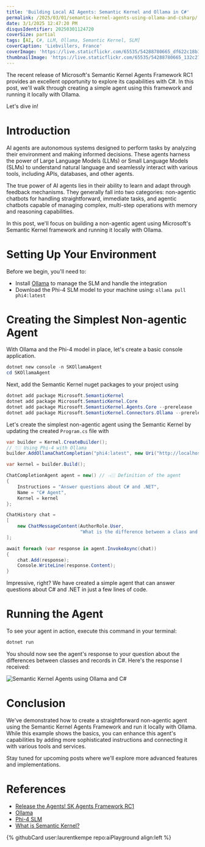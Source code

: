 ```yaml
---
title: 'Building Local AI Agents: Semantic Kernel and Ollama in C#'
permalink: /2025/03/01/semantic-kernel-agents-using-ollama-and-csharp/
date: 3/1/2025 12:47:20 PM
disqusIdentifier: 20250301124720
coverSize: partial
tags: [AI, C#, LLM, Ollama, Semantic Kernel, SLM]
coverCaption: 'Liebvillers, France'
coverImage: 'https://live.staticflickr.com/65535/54288780665_df622c18b1_h.jpg'
thumbnailImage: 'https://live.staticflickr.com/65535/54288780665_132c271a14_q.jpg'
---
```

The recent release of Microsoft's Semantic Kernel Agents Framework RC1 provides an excellent opportunity to explore its capabilities with C#. In this post, we'll walk through creating a simple agent using this framework and running it locally with Ollama.

Let's dive in!
<!-- more -->

# Introduction

AI agents are autonomous systems designed to perform tasks by analyzing their environment and making informed decisions. These agents harness the power of Large Language Models (LLMs) or Small Language Models (SLMs) to understand natural language and seamlessly interact with various tools, including APIs, databases, and other agents.

The true power of AI agents lies in their ability to learn and adapt through feedback mechanisms. They generally fall into two categories: non-agentic chatbots for handling straightforward, immediate tasks, and agentic chatbots capable of managing complex, multi-step operations with memory and reasoning capabilities.

In this post, we'll focus on building a non-agentic agent using Microsoft's Semantic Kernel framework and running it locally with Ollama.

# Setting Up Your Environment

Before we begin, you'll need to:

* Install [Ollama](https://www.ollama.com/) to manage the SLM and handle the integration
* Download the Phi-4 SLM model to your machine using: `ollama pull phi4:latest`

# Creating the Simplest Non-agentic Agent

With Ollama and the Phi-4 model in place, let's create a basic console application.

```powershell
dotnet new console -n SKOllamaAgent
cd SKOllamaAgent
```
Next, add the Semantic Kernel nuget packages to your project using

```powershell
dotnet add package Microsoft.SemanticKernel
dotnet add package Microsoft.SemanticKernel.Core
dotnet add package Microsoft.SemanticKernel.Agents.Core --prerelease
dotnet add package Microsoft.SemanticKernel.Connectors.Ollama --prerelease 
```

Let's create the simplest non-agentic agent using the Semantic Kernel by updating the created `Program.cs` file with

```csharp
var builder = Kernel.CreateBuilder();
// 👇🏼 Using Phi-4 with Ollama
builder.AddOllamaChatCompletion("phi4:latest", new Uri("http://localhost:11434"));

var kernel = builder.Build();

ChatCompletionAgent agent = new() // 👈🏼 Definition of the agent
{
    Instructions = "Answer questions about C# and .NET",
    Name = "C# Agent",
    Kernel = kernel
};

ChatHistory chat =
[
    new ChatMessageContent(AuthorRole.User, 
                           "What is the difference between a class and a record?")
];

await foreach (var response in agent.InvokeAsync(chat))
{
    chat.Add(response);
    Console.WriteLine(response.Content);
}
```

Impressive, right? We have created a simple agent that can answer questions about C# and .NET in just a few lines of code.

# Running the Agent

To see your agent in action, execute this command in your terminal:

```powershell
dotnet run
```

You should now see the agent's response to your question about the differences between classes and records in C#. Here's the response I received:

![Semantic Kernel Agents using Ollama and C#](/images/2025/Semantic_Kernel_Agents_using_Ollama_and_CSharp.png)

# Conclusion

We've demonstrated how to create a straightforward non-agentic agent using the Semantic Kernel Agents Framework and run it locally with Ollama. While this example shows the basics, you can enhance this agent's capabilities by adding more sophisticated instructions and connecting it with various tools and services.

Stay tuned for upcoming posts where we'll explore more advanced features and implementations.

# References

* [Release the Agents! SK Agents Framework RC1](https://devblogs.microsoft.com/semantic-kernel/release-the-agents-sk-agents-framework-rc1/)
* [Ollama](https://www.ollama.com/)
* [Phi-4 SLM](https://www.ollama.com/library/phi4)
* [What is Semantic Kernel?](https://learn.microsoft.com/en-us/semantic-kernel/overview/?tabs=Csharp)

<p></p>
{% githubCard user:laurentkempe repo:aiPlayground align:left %}
